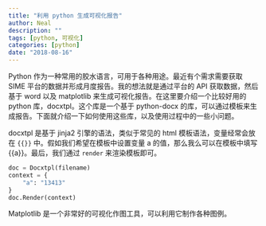 ```yaml
---
title: "利用 python 生成可视化报告"
author: Neal
description: ""
tags: [python, 可视化]
categories: [python]
date: "2018-08-16"
---
```


Python 作为一种常用的胶水语言，可用于各种用途。最近有个需求需要获取 SIME 平台的数据并形成月度报告。我的想法就是通过平台的 API 获取数据，然后基于 word 以及 matplotlib 来生成可视化报告。在这里要介绍一个比较好用的 python 库，docxtpl。这个库是一个基于 python-docx 的库，可以通过模板来生成报告。下面就介绍一下如何使用这些库，以及使用过程中的一些小问题。

docxtpl 是基于 jinja2 引擎的语法，类似于常见的 html 模板语法，变量经常会放在 `{{}}` 中。假如我们希望在模板中设置变量 a 的值，那么我么可以在模板中填写 {{a}}。最后，我们通过 `render` 来渲染模板即可。

```python 
doc = Docxtpl(filename)
context = {
    "a": "13413"
}
doc.Render(context)
```

Matplotlib 是一个非常好的可视化作图工具，可以利用它制作各种图例。